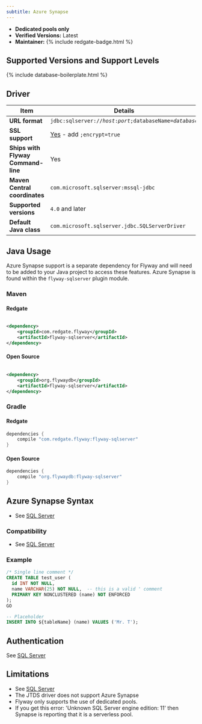 ```yaml
---
subtitle: Azure Synapse
---
```

- **Dedicated pools only**
- **Verified Versions:** Latest
- **Maintainer:** {% include redgate-badge.html %}

## Supported Versions and Support Levels

{% include database-boilerplate.html %}

## Driver

| Item                               | Details                                                                                                                              |
|------------------------------------|--------------------------------------------------------------------------------------------------------------------------------------|
| **URL format**                     | <code>jdbc:sqlserver://<i>host</i>:<i>port</i>;databaseName=<i>database</i></code>                                                   |
| **SSL support**                    | [Yes](https://docs.microsoft.com/en-us/sql/connect/jdbc/connecting-with-ssl-encryption?view=sql-server-ver15) \- add `;encrypt=true` |
| **Ships with Flyway Command-line** | Yes                                                                                                                                  |
| **Maven Central coordinates**      | `com.microsoft.sqlserver:mssql-jdbc`                                                                                                 |
| **Supported versions**             | `4.0` and later                                                                                                                      |
| **Default Java class**             | `com.microsoft.sqlserver.jdbc.SQLServerDriver`                                                                                       |


## Java Usage
Azure Synapse support is a separate dependency for Flyway and will need to be added to your Java project to access these features.
Azure Synapse is found within the `flyway-sqlserver` plugin module.

### Maven
#### Redgate
```xml

<dependency>
    <groupId>com.redgate.flyway</groupId>
    <artifactId>flyway-sqlserver</artifactId>
</dependency>
```
#### Open Source
```xml

<dependency>
    <groupId>org.flywaydb</groupId>
    <artifactId>flyway-sqlserver</artifactId>
</dependency>
```

### Gradle
#### Redgate
```groovy
dependencies {
    compile "com.redgate.flyway:flyway-sqlserver"
}
```

#### Open Source
```groovy
dependencies {
    compile "org.flywaydb:flyway-sqlserver"
}
```

## Azure Synapse Syntax

- See [SQL Server](<Database Driver Reference/SQL Server Database>)

### Compatibility

- See [SQL Server](<Database Driver Reference/SQL Server Database>)

### Example

```sql
/* Single line comment */
CREATE TABLE test_user (
  id INT NOT NULL,
  name VARCHAR(25) NOT NULL,  -- this is a valid ' comment
  PRIMARY KEY NONCLUSTERED (name) NOT ENFORCED
);
GO

-- Placeholder
INSERT INTO ${tableName} (name) VALUES ('Mr. T');
```

## Authentication

See [SQL Server](<Database Driver Reference/SQL Server Database>)

## Limitations

- See [SQL Server](<Database Driver Reference/SQL Server Database>)
- The JTDS driver does not support Azure Synapse
- Flyway only supports the use of dedicated pools.
- If you get this error: 'Unknown SQL Server engine edition: 11' then Synapse is reporting that it is a serverless pool.
